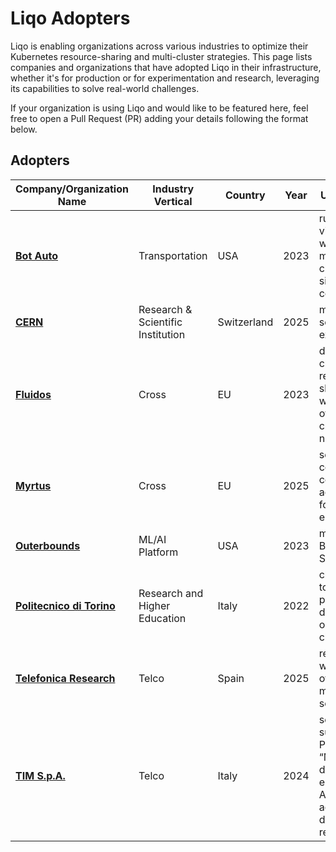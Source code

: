 # Liqo Adopters

Liqo is enabling organizations across various industries to optimize their Kubernetes resource-sharing and multi-cluster strategies. This page lists companies and organizations that have adopted Liqo in their infrastructure, whether it's for production or for experimentation and research, leveraging its capabilities to solve real-world challenges.

If your organization is using Liqo and would like to be featured here, feel free to open a Pull Request (PR) adding your details following the format below.

## Adopters

| Company/Organization Name                                           | Industry Vertical                  | Country       | Year | Use Case Type                                                                                                       |
| ------------------------------------------------------------------- | ---------------------------------- | ------------- | ---- | ------------------------------------------------------------------------------------------------------------------- |
| [**Bot Auto**](https://bot.auto)                                    | Transportation                     | USA           | 2023 | run workflows via argo workflows in multiple clusters with single workflow control plane                            |
| [**CERN**](https://home.cern/)                                      | Research & Scientific Institution  | Switzerland   | 2025 | multicluster solutions experimentation                                                                              |
| [**Fluidos**](https://fluidos.eu/)                                  | Cross                              | EU            | 2023 | dynamic multi-cluster resource sharing, workload offloading, cross-cluster networking                               |
| [**Myrtus**](https://myrtus-project.eu/)                            | Cross                              | EU            | 2025 | seamless computing continuum across cloud, fog, and edge environments                                               |
| [**Outerbounds**](https://outerbounds.com/)                         | ML/AI Platform                     | USA           | 2023 | multi-Cluster Batch Workload Support                                                                                |
| [**Politecnico di Torino**](https://www.polito.it/)                 | Research and Higher Education      | Italy         | 2022 | cloud bursting, to cope with peaks of demands on on-prem clusters                                                   |
| [**Telefonica Research**](https://telefonicainnovaciondigital.com/) | Telco                              | Spain         | 2025 | research of workload offloading and multicluster solutions                                                          |
| [**TIM S.p.A.**](https://www.tim.it/)                               | Telco                              | Italy         | 2024 | solution to support PostgreSQL “Multi-cluster” deployment to ensure High-Availability across two different regions  |
